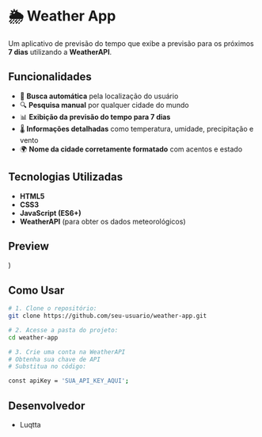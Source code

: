 # 🌦️ Weather App  

Um aplicativo de previsão do tempo que exibe a previsão para os próximos **7 dias** utilizando a **WeatherAPI**.  

##  Funcionalidades  

- 📍 **Busca automática** pela localização do usuário  
- 🔍 **Pesquisa manual** por qualquer cidade do mundo  
- 📊 **Exibição da previsão do tempo para 7 dias**  
- 🌡️ **Informações detalhadas** como temperatura, umidade, precipitação e vento  
- 🌍 **Nome da cidade corretamente formatado** com acentos e estado  

## Tecnologias Utilizadas  

- **HTML5**  
- **CSS3**  
- **JavaScript (ES6+)**  
- **WeatherAPI** (para obter os dados meteorológicos)  

##  Preview 


) 

##  Como Usar  

```bash
# 1. Clone o repositório:
git clone https://github.com/seu-usuario/weather-app.git

# 2. Acesse a pasta do projeto:
cd weather-app

# 3. Crie uma conta na WeatherAPI
# Obtenha sua chave de API
# Substitua no código:

const apiKey = 'SUA_API_KEY_AQUI';

```
## Desenvolvedor
- Luqtta

